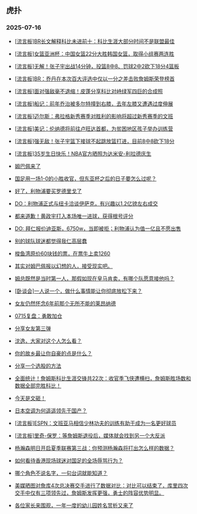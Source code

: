 ## 虎扑 
### 2025-07-16

+ [[流言板]BR长文解释科比未进前十：科比生涯大部分时间不是联盟最佳](https://bbs.hupu.com/633752392.html)

+ [[流言板]女篮亚洲杯：中国女篮22分大胜韩国女篮，取得小组赛两连胜](https://bbs.hupu.com/633751032.html)

+ [[流言板]无解！张子宇出战14分钟，投篮8中8、罚球2中2砍下18分4篮板](https://bbs.hupu.com/633751033.html)

+ [[流言板]BR：乔丹在本次百大评选中仅以一分之差击败詹姆斯荣登榜首](https://bbs.hupu.com/633752881.html)

+ [[流言板]面对强敌毫不退缩！皮蓬分享科比对峙绿军四巨的合成照](https://bbs.hupu.com/633749761.html)

+ [[流言板]船记：前年乔治被多尔特撞到右膝，去年左膝又遭遇过度伸展](https://bbs.hupu.com/633752442.html)

+ [[流言板]迈尔斯：弗拉格新秀赛季对胜利的影响将超过新秀赛季的文班](https://bbs.hupu.com/633751103.html)

+ [[流言板]美记：伦纳德将前往卢旺达首都，为贫困地区孩子举办训练营](https://bbs.hupu.com/633752735.html)

+ [[流言板]强无敌！张子宇篮下接球不起跳放篮打进，目前8中8砍下18分](https://bbs.hupu.com/633750815.html)

+ [[流言板]35岁生日快乐！NBA官方晒照为达米安-利拉德庆生](https://bbs.hupu.com/633750099.html)

+ [姆巴佩来了](https://bbs.hupu.com/633746030.html)

+ [国足用一场1-0的小胜收官，但东亚杯之后的日子要怎么过呢？](https://bbs.hupu.com/633748562.html)

+ [好了，利物浦要买罗德里戈了](https://bbs.hupu.com/633750254.html)

+ [DO：利物浦正式与纽卡洽谈伊萨克，有兴趣以1.2亿镑左右成交](https://bbs.hupu.com/633751277.html)

+ [都来道歉！黄政宇打入本场唯一进球，获得根号评分](https://bbs.hupu.com/633748014.html)

+ [DO: 拜仁报价迪亚斯，6750w，当即被拒；利物浦认为值一亿且不愿出售](https://bbs.hupu.com/633749460.html)

+ [别的球队球迷都觉得我仁高层蠢](https://bbs.hupu.com/633750612.html)

+ [梭鱼湾原价60块钱的票，在票牛上卖1260](https://bbs.hupu.com/633748299.html)

+ [其实对姆巴佩报以幻想的人，接受现实吧。](https://bbs.hupu.com/633749889.html)

+ [姆总既然是当时第一人，那假如现在皇马肯卖，有哪个队愿意接他吗？](https://bbs.hupu.com/633749782.html)

+ [[卧谈会]一人说一个，做什么事情能让你彻底放松下来？](https://bbs.hupu.com/633751723.html)

+ [女友仍然怀念6年前那个无所不能的莱昂纳德](https://bbs.hupu.com/633749417.html)

+ [0715复盘：勇敢加仓](https://bbs.hupu.com/633749912.html)

+ [分享女友第三弹](https://bbs.hupu.com/633749082.html)

+ [沈逸，大家对这个人怎么看？](https://bbs.hupu.com/633752082.html)

+ [你的故乡最让你自豪的点是什么？](https://bbs.hupu.com/633750608.html)

+ [分享一个选股的方法](https://bbs.hupu.com/633751907.html)

+ [全面统计！詹姆斯科比生涯交锋共22次：收官季飞侠遭横扫，詹姆斯胜场数和数据全部完胜科比！](https://bbs.hupu.com/633748801.html)

+ [今天是文砸！](https://bbs.hupu.com/633750400.html)

+ [日本空调为何遥遥领先于国产？](https://bbs.hupu.com/633749172.html)

+ [[流言板]ESPN：文班亚马相信少林功夫的训练有助于成为一名更好球员](https://bbs.hupu.com/633753153.html)

+ [[流言板]里奇-保罗：等詹姆斯退役后，媒体就会找到另一个大反派](https://bbs.hupu.com/633753351.html)

+ [杨瀚森明日开启夏季联赛第三战：你预测杨瀚森将打出怎么样的数据？](https://bbs.hupu.com/633752750.html)

+ [如何看待香港现场球迷对国足的全场辱骂行为？](https://bbs.hupu.com/633749459.html)

+ [哪个角色不说名字，一句台词就能知道？](https://bbs.hupu.com/633749609.html)

+ [美媒晒图对詹库4次总决赛交手进行了数据对比：对比可以结束了，库里四次交手中仅有三项领先过，詹姆斯发挥更强，勇士的阵容优势明显。](https://bbs.hupu.com/633749534.html)

+ [各位家长来围观，一年一度的幼儿园姓名赏析又来了](https://bbs.hupu.com/633752124.html)

